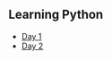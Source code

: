## Learning Python
- [Day 1](https://github.com/lovish1996/learning_python/edit/main/day_01.md)
- [Day 2]()

